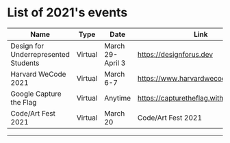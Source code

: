# List of 2021's events
| Name | Type | Date | Link
| -------- | -------- | -------- | -------- |
| Design for Underrepresented Students | Virtual | March 29-April 3 | https://designforus.dev |
| Harvard WeCode 2021 | Virtual | March 6-7 | https://www.harvardwecode.com/ |
| Google Capture the Flag | Virtual | Anytime | https://capturetheflag.withgoogle.com/ |
| Code/Art Fest 2021 | Virtual | March 20 | Code/Art Fest 2021 |

---
